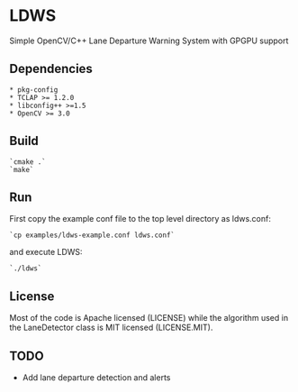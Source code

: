 LDWS
====

Simple OpenCV/C++ Lane Departure Warning System with GPGPU support

Dependencies
------------
	* pkg-config
	* TCLAP >= 1.2.0
	* libconfig++ >=1.5
	* OpenCV >= 3.0

Build
-----

	`cmake .`
	`make`

Run
---

First copy the example conf file to the top level directory as ldws.conf:

	`cp examples/ldws-example.conf ldws.conf`

and execute LDWS:

	`./ldws`

License
-------

Most of the code is Apache licensed (LICENSE) while the algorithm used in
the LaneDetector class is MIT licensed (LICENSE.MIT).

TODO
----

* Add lane departure detection and alerts

